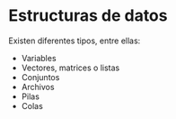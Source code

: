 # Estructuras de datos
Existen diferentes tipos, entre ellas:
- Variables
- Vectores, matrices o listas
- Conjuntos
- Archivos
- Pilas
- Colas
